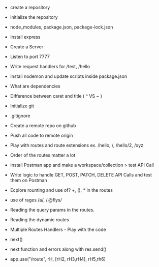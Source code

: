 - create a repository
- initialize the repository
- node_modules, package.json, package-lock.json
- Install express
- Create a Server
- Listen to port 7777
- Write request handlers for /test, /hello
- Install nodemon and update scripts inside package.json
- What are dependencies
- Difference between caret and title ( ^ VS ~ )

- Initialize git
- .gitignore
- Create a remote repo on github
- Push all code to remote origin
- Play with routes and route extensions ex. /hello, /, /hello/2, /xyz
- Order of the routes matter a lot

- Install Postman app and make a workspace/collection > test API Call
- Write logic to handle GET, POST, PATCH, DELETE API Calls and test them on Postman
- Ecplore rounting and use of? +, (), \* in the routes
- use of rages /a/, /.@flys/
- Reading the query params in the routes.
- Reading the dynamic routes
- Multiple Routes Handlers - Play with the code
- next()
- next function and errors along with res.send()
- app.use("/route", rH, [rH2, rH3,rH4], rH5,rh6)
